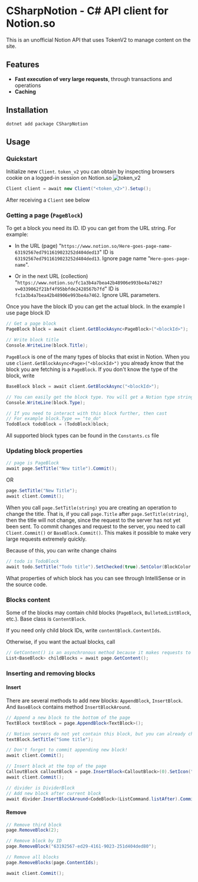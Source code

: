 ﻿# CSharpNotion - C# API client for Notion.so

This is an unofficial Notion API that uses TokenV2 to manage content on the site.

## Features

- **Fast execution of very large requests**, through transactions and operations
- **Caching**

## Installation

```console
dotnet add package CSharpNotion
```

## Usage

### Quickstart

Initialize new `Client`. `token_v2` you can obtain by inspecting browsers cookie on a logged-in session on Notion.so
![token_v2](https://i.imgur.com/6fOG6kW.jpeg)

```C#
Client client = await new Client("<token_v2>").Setup();
```

After receiving a `Client` see below

### Getting a page (`PageBlock`)

To get a block you need its ID. ID you can get from the URL string. For example:

- In the URL (page) "`https://www.notion.so/Here-goes-page-name-63192567ed7911619023252d404ded13`" ID is `63192567ed7911619023252d404ded13`. Ignore page name "`Here-goes-page-name`".

- Or in the next URL (collection) "`https://www.notion.so/fc1a3b4a7bea42b48906e993be4a7462?v=0339062f21bf4f95bbfde2428567b7fd`" ID is `fc1a3b4a7bea42b48906e993be4a7462`. Ignore URL parameters.

Once you have the block ID you can get the actual block. In the example I use page block ID

```C#
// Get a page block
PageBlock block = await client.GetBlockAsync<PageBlock>("<blockId>");

// Write block title
Console.WriteLine(block.Title);
```

`PageBlock` is one of the many types of blocks that exist in Notion. When you use `client.GetBlockAsync<Page>("<blockId>")` you already know that the block you are fetching is a `PageBlock`. If you don't know the type of the block, write

```C#
BaseBlock block = await client.GetBlockAsync("<blockId>");

// You can easily get the block type. You will get a Notion type string name
Console.WriteLine(block.Type);

// If you need to interact with this block further, then cast
// For example block.Type == "to_do"
TodoBlock todoBlock = (TodoBlock)block;
```

All supported block types can be found in the `Constants.cs` file

### Updating block properties

```C#
// page is PageBlock
await page.SetTitle("New title").Commit();
```

OR

```C#
page.SetTitle("New Title");
await client.Commit();
```

When you call `page.SetTitle(string)` you are creating an operation to change the title. That is, if you call `page.Title` after `page.SetTitle(string)`, then the title will not change, since the request to the server has not yet been sent. To commit changes and request to the server, you need to call `Client.Commit()` or `BaseBlock.Commit()`. This makes it possible to make very large requests extremely quickly.

Because of this, you can write change chains

```C#
// todo is TodoBlock
await todo.SetTitle("Todo title").SetChecked(true).SetColor(BlockColor.Orange).Commit();
```

What properties of which block has you can see through IntelliSense or in the source code.

### Blocks content

Some of the blocks may contain child blocks (`PageBlock`, `BulletedListBlock`, etc.). Base class is `ContentBlock`.

If you need only child block IDs, write `contentBlock.ContentIds`.

Otherwise, if you want the actual blocks, call

```C#
// GetContent() is an asynchronous method because it makes requests to the server
List<BaseBlock> childBlocks = await page.GetContent();
```

### Inserting and removing blocks

#### **Insert**

There are several methods to add new blocks: `AppendBlock`, `InsertBlock`. And `BaseBlock` contains method `InsertBlockAround`.

```C#
// Append a new block to the bottom of the page
TextBlock textBlock = page.AppendBlock<TextBlock>();

// Notion servers do not yet contain this block, but you can already change its properties
textBlock.SetTitle("Some title");

// Don't forget to commit appending new block!
await client.Commit();
```

```C#
// Insert block at the top of the page
CalloutBlock calloutBlock = page.InsertBlock<CalloutBlock>(0).SetIcon("😀");
await client.Commit();
```

```C#
// divider is DividerBlock
// Add new block after current block
await divider.InsertBlockAround<CodeBlock>(ListCommand.listAfter).Commit();
```

#### **Remove**

```C#
// Remove third block
page.RemoveBlock(2);

// Remove block by ID
page.RemoveBlock("63192567-ed29-4161-9023-251d404ded80");

// Remove all blocks
page.RemoveBlocks(page.ContentIds);

await client.Commit();
```
